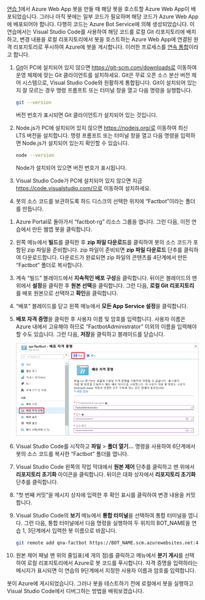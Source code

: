 [연습 1](#Exercise1)에서 Azure Web App 봇을 만들 때 해당 봇을 호스트할 Azure Web App이 배포되었습니다. 그러나 아직 봇에는 일부 코드가 필요하며 해당 코드가 Azure Web App에 배포되어야 합니다. 다행히 코드는 Azure Bot Service에 의해 생성되었습니다. 이 연습에서는 Visual Studio Code를 사용하여 해당 코드를 로컬 Git 리포지토리에 배치하고, 변경 내용을 로컬 리포지토리에서 봇을 호스트하는 Azure Web App에 연결된 원격 리포지토리로 푸시하여 Azure에 봇을 게시합니다. 이러한 프로세스를 [연속 통합](https://en.wikipedia.org/wiki/Continuous_integration)이라고 합니다.

1. [Git](https://git-scm.com/)이 PC에 설치되어 있지 않으면 https://git-scm.com/downloads로 이동하여 운영 체제에 맞는 Git 클라이언트를 설치하세요. Git은 무료 오픈 소스 분산 버전 제어 시스템으로, Visual Studio Code와 원활하게 통합됩니다. Git이 설치되어 있는지 잘 모르는 경우 명령 프롬프트 또는 터미널 창을 열고 다음 명령을 실행합니다.

    ```bash
    git --version
    ```

    버전 번호가 표시되면 Git 클라이언트가 설치되어 있는 것입니다.

1. Node.js가 PC에 설치되어 있지 않으면 https://nodejs.org/로 이동하여 최신 LTS 버전을 설치합니다. 명령 프롬프트 또는 터미널 창을 열고 다음 명령을 입력하면 Node.js가 설치되어 있는지 확인할 수 있습니다.

    ```bash
    node --version
    ```

    Node가 설치되어 있으면 버전 번호가 표시됩니다.

1. Visual Studio Code가 PC에 설치되어 있지 않으면 지금 https://code.visualstudio.com/으로 이동하여 설치하세요.

1. 봇의 소스 코드를 보관하도록 하드 디스크의 선택한 위치에 “Factbot”이라는 폴더를 만듭니다.

<!---TODO: Update for sandbox?--->
1. Azure Portal로 돌아가서 “factbot-rg” 리소스 그룹을 엽니다. 그런 다음, 이전 연습에서 만든 웹앱 봇을 클릭합니다.

1. 왼쪽 메뉴에서 **빌드**를 클릭한 후 **zip 파일 다운로드**를 클릭하여 봇의 소스 코드가 포함된 zip 파일을 준비합니다. zip 파일이 준비되면 **zip 파일 다운로드** 단추를 클릭하여 다운로드합니다. 다운로드가 완료되면 zip 파일의 콘텐츠를 4단계에서 만든 “Factbot” 폴더로 복사합니다.

1. 계속 “빌드” 블레이드에서 **지속적인 배포 구성**을 클릭합니다. 뒤이은 블레이드의 맨 위에서 **설정**을 클릭한 후 **원본 선택**을 클릭합니다. 그런 다음, **로컬 Git 리포지토리**를 배포 원본으로 선택하고 **확인**을 클릭합니다.

1. “배포” 블레이드를 닫고 왼쪽 메뉴에서 **모든 App Service 설정**을 클릭합니다.

1. **배포 자격 증명**을 클릭한 후 사용자 이름 및 암호를 입력합니다. 사용자 이름은 Azure 내에서 고유해야 하므로 “FactbotAdministrator” 이외의 이름을 입력해야 할 수도 있습니다. 그런 다음, **저장**을 클릭하고 블레이드를 닫습니다.

    ![배포 자격 증명 메뉴 항목 및 저장 단추가 강조 표시된, 배포 자격 증명 화면을 표시하는 새 봇 App Service 블레이드를 보여 주는 Azure Portal의 스크린샷입니다.](../media/4-portal-enter-ci-creds.png)

1. Visual Studio Code를 시작하고 **파일** > **폴더 열기...** 명령을 사용하여 6단계에서 봇의 소스 코드를 복사한 “Factbot” 폴더를 엽니다.

1. Visual Studio Code 왼쪽의 작업 막대에서 **원본 제어** 단추를 클릭하고 맨 위에서 **리포지토리 초기화** 아이콘을 클릭합니다. 뒤이은 대화 상자에서 **리포지토리 초기화** 단추를 클릭합니다.

1. “첫 번째 커밋”을 메시지 상자에 입력한 후 확인 표시를 클릭하여 변경 내용을 커밋합니다.

1. Visual Studio Code의 **보기** 메뉴에서 **통합 터미널**을 선택하여 통합 터미널을 엽니다. 그런 다음, 통합 터미널에서 다음 명령을 실행하여 두 위치의 BOT_NAME을 연습 1, 3단계에서 입력한 봇 이름으로 바꿉니다.

    ```bash
    git remote add qna-factbot https://BOT_NAME.scm.azurewebsites.net:443/BOT_NAME.git
    ```

1. 원본 제어 패널 맨 위의 줄임표(세 개의 점)를 클릭하고 메뉴에서 **분기 게시**를 선택하여 로컬 리포지토리에서 Azure로 봇 코드를 푸시합니다. 자격 증명을 입력하라는 메시지가 표시되면 이 연습의 9단계에서 지정한 사용자 이름과 암호를 입력합니다.

봇이 Azure에 게시되었습니다. 그러나 봇을 테스트하기 전에 로컬에서 봇을 실행하고 Visual Studio Code에서 디버그하는 방법을 배워보겠습니다.
